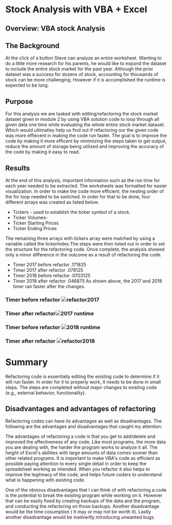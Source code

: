 # Stock Analysis with VBA + Excel
## Overview: VBA stock Analysis
## The Background
At the click of a button Steve can analyze an entire worksheet. Wanting to do a little more research for his parents, he would like to expand the dataset to include the entire stock market for the past year. Although the prior dataset was a success for dozens of stock, accounting for thousands of stock can be more challenging. However if it is accomplished the runtime is expected to be long.
## Purpose
For this analysis we are tasked with editing/refactoring the stock market dataset given in module 2 by using VBA solution code to loop through all given data one time while evaluating the whole entire stock market dataset. Which would ultimatley help us find out if refactoring our the given code was more effiecent in making the code run faster. The goal is to improve the code by making it more efficent by minimizing the steps taken to get output, reduce the amount of storage being utilized and improving the accuracy of the code by making it easy to read.
## Results
At the end of this analysis, important information such as the run time for each year needed to be extracted. The worksheets was formatted for easier visualization. In order to make the code more efficient, the nesting order of the for loop needed to be switched. In order for that to be done, four different arrays was created as listed below.
- Tickers - used to establish the ticker symbol of a stock. 
- Ticker Volumes- 
- Ticker Starting Prices
- Ticker Ending Prices

The remaining three arrays with tickers array were matched by using a variable called the tickerIndex.The steps were then listed out in order to set the structure for the refactoring code. Once complete, the analysis showed only a minor difference in the outcome as a result of refactoring the code.

- Timer 2017 before refactor .171825
- Timer 2017 after refactor .078125
- Timer 2018 before refactor .0703125
- Timer 2018 after refactor .046875
As shown above, the 2017 and 2018 timer ran faster after the changes.
### Timer before refactor ![refactor2017](https://user-images.githubusercontent.com/99842026/158042095-07568e42-5e71-45d6-ad70-888e2ab77cb7.png)
### Timer after refactor![2017 runtime](https://user-images.githubusercontent.com/99842026/158042077-554621df-001a-47a4-bef5-68d12ea3c6d2.png)
### Timer before refactor ![2018 runtime](https://user-images.githubusercontent.com/99842026/158042109-caf19323-86ca-43da-a167-aef3fbaf5a7a.png)
### Timer after refactor ![refactor2018](https://user-images.githubusercontent.com/99842026/158042121-b51d7e3c-8e2c-4169-836f-2ecd85e2a4c6.png)
# Summary
Refactoring code is essentially editing the existing code to determine if it will run faster. In order for it to properly work, it needs to be done in small steps. The steps are completed without major changes to existing code (e.g., external behavior, functionality).

## Disadvantages and advantages of refactoring
Refactoring codes can have its advantages as well as disadvantages. The following are the advantages and disadvantages that caught my attention:

The advantages of refactoring a code is that you get to add/delete and improved the affectiveness of any code. Like most programs, the more data you are dealing with, the harder the program works to analyze it all. The height of Excel's abilities with large amounts of data comes sooner than other related programs. It is important to make VBA's code as efficient as possible paying attention to every single detail in order to keep the spreadsheet working as intended. When you refactor it also helps to improve the legitmacy of the code, and helps future coders to understand what is happening with existing code.

One of the obvious disadvantages that I can think of with refactoring a code is the potential to break the existing program while working on it. However that can be easily fixed by creating backups of the data and the program, and conducting the refactoring on those backups. Another disadvantage would be the time cosumption ( It may or may not be worth it). Lastly another disadvantage would be inadvertly introducing unwanted bugs.
